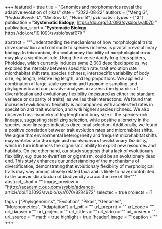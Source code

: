+++
featured = true
title = "Genomics and morphometrics reveal the adaptive evolution of pikas"
date = "2022-08-22"
authors = ["Meng G", "Podsiadlowski L", "Dimitrov D", "Huber B"]
publication_types = ["2"]
publication = "**Systematic Biology**, https://doi.org/10.1093/sysbio/syaf070 "
publication_short = "**Systematic Biology**, https://doi.org/10.1093/sysbio/syaf070 "

abstract = """Understanding the mechanisms of how morphological traits drive speciation and contribute to species richness is pivotal in evolutionary biology. In this context, the evolutionary flexibility of morphological traits may play a significant role. Using the diverse daddy long-legs spiders, Pholcidae, which currently includes some 2,000 described species, we explored the interplay between speciation rate, trait evolution rate, microhabitat shift rate, species richness, interspecific variability of body size, leg length, relative leg length, and leg proportions. We applied a combination of large-scale genomic and taxonomic sampling, and phylogenetic and comparative analyses to assess the dynamics of diversification and evolutionary flexibility (measured as either the standard variance or disparity of traits), as well as their interactions. We found that increased evolutionary flexibility is accompanied with accelerated rates in speciation and trait evolution, and with higher species richness. We also observed near-isometry of leg length and body size in the species-rich lineages, suggesting stabilizing selection, while positive allometry in the species-poor lineages indicates directional selection. Additionally, we found a positive correlation between trait evolution rates and microhabitat shifts. We argue that environmental heterogeneity and frequent microhabitat shifts may contribute to the origin and maintenance of evolutionary flexibility, which in turn influences the organisms’ ability to exploit new resources and habitats. On the other hand, our study suggests that a lack of evolutionary flexibility, e.g. due to dwarfism or gigantism, could be an evolutionary dead end. This study enhances our understanding of the mechanisms of diversification, demonstrating that evolutionary flexibility of morphological traits may vary among closely related taxa and is likely to have contributed to the uneven distribution of biodiversity across the tree of life."""
abstract_short = ""
image_preview = "https://academic.oup.com/sysbio/advance-article/doi/10.1093/sysbio/syaf070/8284972"
selected = true
projects = []

tags = ["Phylogenomics", "Evolution", "Pikas", "Genomes", "Morphometrics", "Adaptation"]
url_pdf = ""
url_preprint = ""
url_code = ""
url_dataset = ""
url_project = ""
url_slides = ""
url_video = ""
url_poster = ""
url_source = ""
math = true
highlight = true
[header]
image = ""
caption = ""
+++
